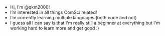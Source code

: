 - Hi, I’m @qkm2000!
- I’m interested in all things ComSci related!
- I’m currently learning multiple languages (both code and not)
- I guess all I can say is that I'm really still a beginner at everything but I'm working hard to learn more and get good :)

<!---
qkm2000/qkm2000 is a ✨ special ✨ repository because its `README.md` (this file) appears on your GitHub profile.
You can click the Preview link to take a look at your changes.
--->
